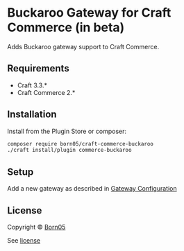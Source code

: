 # Buckaroo Gateway for Craft Commerce (in beta)

Adds Buckaroo gateway support to Craft Commerce.

## Requirements

- Craft 3.3.*
- Craft Commerce 2.*

## Installation

Install from the Plugin Store or composer:

```bash
composer require born05/craft-commerce-buckaroo
./craft install/plugin commerce-buckaroo
```

## Setup

Add a new gateway as described in [Gateway Configuration](https://docs.craftcms.com/commerce/v2/gateway-config.html)

## License

Copyright © [Born05](https://www.born05.com/)

See [license](https://github.com/born05/craft-commerce-buckaroo/blob/master/LICENSE.md)